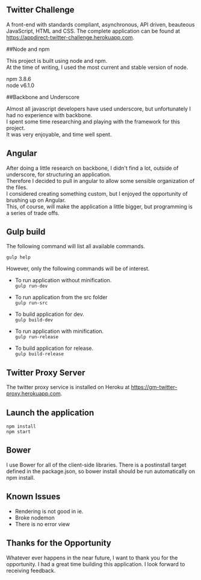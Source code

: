 ## Twitter Challenge

A front-end with standards compliant, asynchronous, API driven, beauteous JavaScript, HTML and CSS.
The complete application can be found at https://appdirect-twitter-challenge.herokuapp.com.

##Node and npm

This project is built using node and npm.  
At the time of writing, I used the most current and stable version of node.

npm 3.8.6  
node v6.1.0

##Backbone and Underscore

Almost all javascript developers have used underscore, but unfortunately I had no experience with backbone.  
I spent some time researching and playing with the framework for this project.   
It was very enjoyable, and time well spent.

## Angular

After doing a little research on backbone, I didn't find a lot, outside of underscore, for structuring an application.  
Therefore I decided to pull in angular to allow some sensible organization of the files.  
I considered creating something custom, but I enjoyed the opportunity of brushing up on Angular.  
This, of course, will make the application a little bigger, but programming is a series of trade offs.  

## Gulp build

The following command will list all available commands.  

```gulp help```  

However, only the following commands will be of interest.

- To run application without minification.  
```gulp run-dev```  

- To run application from the src folder  
```gulp run-src```  


- To build application for dev.  
```gulp build-dev```  


- To run application with minification.  
```gulp run-release```  


- To build application for release.  
```gulp build-release```  


## Twitter Proxy Server

The twitter proxy service is installed on Heroku at https://gm-twitter-proxy.herokuapp.com.

## Launch the application

```npm install```  
```npm start```  

## Bower

I use Bower for all of the client-side libraries. There is a postinstall target 
defined in the package.json, so bower install should be run automatically on npm install.

## Known Issues

* Rendering is not good in ie.
* Broke nodemon
* There is no error view

## Thanks for the Opportunity

Whatever ever happens in the near future, I want to thank you for the opportunity. 
I had a great time building this application.
I look forward to receiving feedback.

